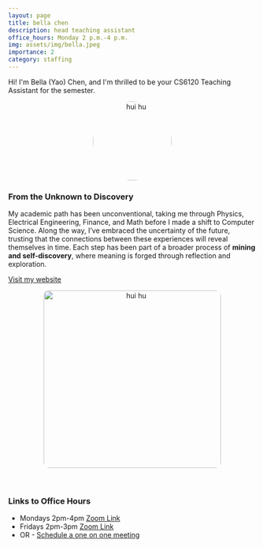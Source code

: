 ```yaml
---
layout: page
title: bella chen
description: head teaching assistant
office_hours: Monday 2 p.m.-4 p.m.
img: assets/img/bella.jpeg
importance: 2
category: staffing
---
```


Hi! I'm Bella (Yao) Chen, and I'm thrilled to be your CS6120 Teaching Assistant for the semester.

<style>
  .hover-image img {
    transition: all 0.3s ease;
  }
  .hover-image img:hover {
    content: url('../../assets/img/hui-avatar-2.jpeg');
  }
</style>

<div style="text-align: center;" class="hover-image">
  <a href="https://hui-hwoo.github.io/odyssey/">
    <img src="../../assets/img/hui-avatar.png" alt="hui hu" style="border-radius: 50%; width: 160px">
  </a>
</div>

### From the Unknown to Discovery

My academic path has been unconventional, taking me through Physics, Electrical Engineering, Finance, and Math before I made a shift to Computer Science. Along the way, I’ve embraced the uncertainty of the future, trusting that the connections between these experiences will reveal themselves in time. Each step has been part of a broader process of **mining and self-discovery**, where meaning is forged through reflection and exploration.

[Visit my website](https://hui-hwoo.github.io/odyssey/)

<div style="text-align: center;">
    <img src="../../assets/img/hui-education.png" alt="hui hu" style="border-radius: 10px; height: 360px">
</div>

<br>
<br>

### Links to Office Hours

* Mondays 2pm-4pm [Zoom Link](https://northeastern.zoom.us/j/96646199043)
* Fridays 2pm-3pm [Zoom Link](https://northeastern.zoom.us/j/95027922120)
* OR - [Schedule a one on one meeting](https://calendly.com/hu-hui1-husky/30min)
